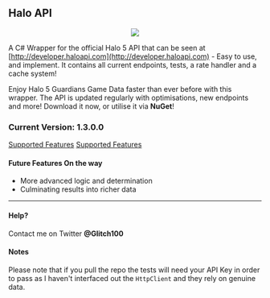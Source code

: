 Halo API
---------------
<center><img src="http://i.imgur.com/EP1ilsq.png?1" /></center>

A C# Wrapper for the official Halo 5 API that can be seen at [http://developer.haloapi.com](http://developer.haloapi.com) - Easy to use, and implement. It contains all current endpoints, tests, a rate handler and a cache system!

Enjoy Halo 5 Guardians Game Data faster than ever before with this wrapper. The API is updated regularly with optimisations, new endpoints and more! Download it now, or utilise it via **NuGet**!

### Current Version: 1.3.0.0

[Supported Features](docs/SupportedFeatures.md)
[Supported Features](docs/Usage.md)

#### Future Features On the way
- More advanced logic and determination
- Culminating results into richer data

----------


#### Help?
Contact me on Twitter **@Glitch100**

#### Notes
Please note that if you pull the repo the tests will need your API Key in order to pass as I haven't interfaced out the `HttpClient` and they rely on genuine data.
